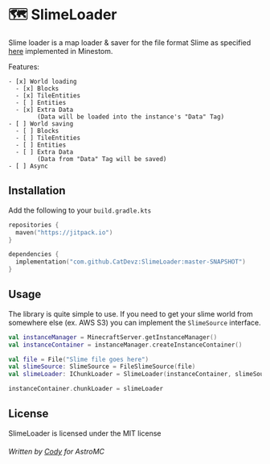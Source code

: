# 🗺️ SlimeLoader

Slime loader is a map loader & saver for the file format Slime as specified [here](https://github.com/CatDevz/SlimeLoader/blob/master/SLIME_FORMAT.txt) implemented in Minestom.

Features:
```
- [x] World loading
  - [x] Blocks
  - [x] TileEntities
  - [ ] Entities
  - [x] Extra Data
        (Data will be loaded into the instance's "Data" Tag)
- [ ] World saving
  - [ ] Blocks
  - [ ] TileEntities
  - [ ] Entities
  - [ ] Extra Data
        (Data from "Data" Tag will be saved)
- [ ] Async
```

## Installation

Add the following to your `build.gradle.kts`

```kotlin
repositories { 
  maven("https://jitpack.io")
}

dependencies { 
  implementation("com.github.CatDevz:SlimeLoader:master-SNAPSHOT")
}
```

## Usage

The library is quite simple to use. If you need to get your slime world from somewhere else (ex. AWS S3) you can implement the `SlimeSource` interface. 

```kotlin
val instanceManager = MinecraftServer.getInstanceManager()
val instanceContainer = instanceManager.createInstanceContainer()

val file = File("Slime file goes here")
val slimeSource: SlimeSource = FileSlimeSource(file)
val slimeLoader: IChunkLoader = SlimeLoader(instanceContainer, slimeSource)

instanceContainer.chunkLoader = slimeLoader
```

## License

SlimeLoader is licensed under the MIT license

###### Written by [Cody](https://github.com/CatDevz) for AstroMC
